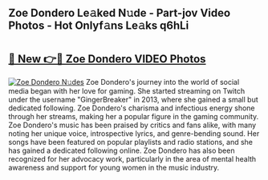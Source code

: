 ## Zoe Dondero Le𝚊ked N𝚞de - Part-jov Video Photos - Hot Onlyf𝚊ns Le𝚊ks q6hLi

# <h2><a href="http://ab88501.deff.icu/?id=Zoe+Dondero">🔗 New 👉🔴 Zoe Dondero VIDEO Photos</a></h2>

[![Zoe Dondero N𝚞des](https://i.imgur.com/rIISA9y.gif)](http://ab88501.deff.icu/?id=Zoe+Dondero)
Zoe Dondero's journey into the world of social media began with her love for gaming. She started streaming on Twitch under the username "GingerBreaker" in 2013, where she gained a small but dedicated following. Zoe Dondero's charisma and infectious energy shone through her streams, making her a popular figure in the gaming community. Zoe Dondero's music has been praised by critics and fans alike, with many noting her unique voice, introspective lyrics, and genre-bending sound. Her songs have been featured on popular playlists and radio stations, and she has gained a dedicated following online. Zoe Dondero has also been recognized for her advocacy work, particularly in the area of mental health awareness and support for young women in the music industry.
